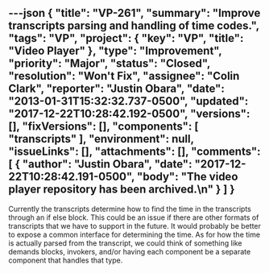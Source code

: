 ---json
{
  "title": "VP-261",
  "summary": "Improve transcripts parsing and handling of time codes.",
  "tags": "VP",
  "project": {
    "key": "VP",
    "title": "Video Player"
  },
  "type": "Improvement",
  "priority": "Major",
  "status": "Closed",
  "resolution": "Won't Fix",
  "assignee": "Colin Clark",
  "reporter": "Justin Obara",
  "date": "2013-01-31T15:32:32.737-0500",
  "updated": "2017-12-22T10:28:42.192-0500",
  "versions": [],
  "fixVersions": [],
  "components": [
    "transcripts"
  ],
  "environment": null,
  "issueLinks": [],
  "attachments": [],
  "comments": [
    {
      "author": "Justin Obara",
      "date": "2017-12-22T10:28:42.191-0500",
      "body": "The video player repository has been archived.\n"
    }
  ]
}
---
Currently the transcripts determine how to find the time in the transcripts through an if else block. This could be an issue if there are other formats of transcripts that we have to support in the future. It would probably be better to expose a common interface for determining the time. As for how the time is actually parsed from the transcript, we could think of something like demands blocks, invokers, and/or having each component be a separate component that handles that type.&#x20;

        